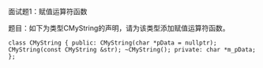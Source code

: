 面试题1：赋值运算符函数

题目：如下为类型CMyString的声明，请为该类型添加赋值运算符函数。

`
class CMyString {
	public:
		CMyString(char *pData = nullptr);
		CMyString(const CMyString &str);
		~CMyString();
	private:
		char *m_pData;
};
`

